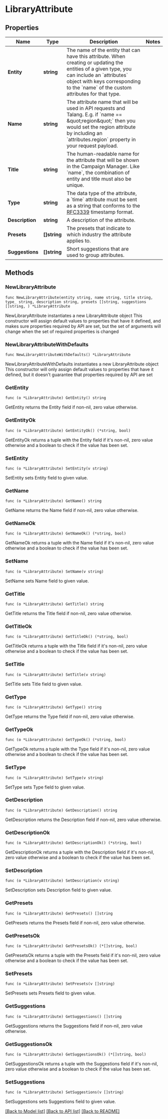 # LibraryAttribute

## Properties

Name | Type | Description | Notes
------------ | ------------- | ------------- | -------------
**Entity** | **string** | The name of the entity that can have this attribute. When creating or updating the entities of a given type, you can include an &#x60;attributes&#x60; object with keys corresponding to the &#x60;name&#x60; of the custom attributes for that type. | 
**Name** | **string** | The attribute name that will be used in API requests and Talang. E.g. if &#x60;name &#x3D;&#x3D; \&quot;region\&quot;&#x60; then you would set the region attribute by including an &#x60;attributes.region&#x60; property in your request payload.  | 
**Title** | **string** | The human-readable name for the attribute that will be shown in the Campaign Manager. Like &#x60;name&#x60;, the combination of entity and title must also be unique. | 
**Type** | **string** | The data type of the attribute, a &#x60;time&#x60; attribute must be sent as a string that conforms to the [RFC3339](https://www.ietf.org/rfc/rfc3339.txt) timestamp format. | 
**Description** | **string** | A description of the attribute. | 
**Presets** | **[]string** | The presets that indicate to which industry the attribute applies to. | 
**Suggestions** | **[]string** | Short suggestions that are used to group attributes. | 

## Methods

### NewLibraryAttribute

`func NewLibraryAttribute(entity string, name string, title string, type_ string, description string, presets []string, suggestions []string, ) *LibraryAttribute`

NewLibraryAttribute instantiates a new LibraryAttribute object
This constructor will assign default values to properties that have it defined,
and makes sure properties required by API are set, but the set of arguments
will change when the set of required properties is changed

### NewLibraryAttributeWithDefaults

`func NewLibraryAttributeWithDefaults() *LibraryAttribute`

NewLibraryAttributeWithDefaults instantiates a new LibraryAttribute object
This constructor will only assign default values to properties that have it defined,
but it doesn't guarantee that properties required by API are set

### GetEntity

`func (o *LibraryAttribute) GetEntity() string`

GetEntity returns the Entity field if non-nil, zero value otherwise.

### GetEntityOk

`func (o *LibraryAttribute) GetEntityOk() (*string, bool)`

GetEntityOk returns a tuple with the Entity field if it's non-nil, zero value otherwise
and a boolean to check if the value has been set.

### SetEntity

`func (o *LibraryAttribute) SetEntity(v string)`

SetEntity sets Entity field to given value.


### GetName

`func (o *LibraryAttribute) GetName() string`

GetName returns the Name field if non-nil, zero value otherwise.

### GetNameOk

`func (o *LibraryAttribute) GetNameOk() (*string, bool)`

GetNameOk returns a tuple with the Name field if it's non-nil, zero value otherwise
and a boolean to check if the value has been set.

### SetName

`func (o *LibraryAttribute) SetName(v string)`

SetName sets Name field to given value.


### GetTitle

`func (o *LibraryAttribute) GetTitle() string`

GetTitle returns the Title field if non-nil, zero value otherwise.

### GetTitleOk

`func (o *LibraryAttribute) GetTitleOk() (*string, bool)`

GetTitleOk returns a tuple with the Title field if it's non-nil, zero value otherwise
and a boolean to check if the value has been set.

### SetTitle

`func (o *LibraryAttribute) SetTitle(v string)`

SetTitle sets Title field to given value.


### GetType

`func (o *LibraryAttribute) GetType() string`

GetType returns the Type field if non-nil, zero value otherwise.

### GetTypeOk

`func (o *LibraryAttribute) GetTypeOk() (*string, bool)`

GetTypeOk returns a tuple with the Type field if it's non-nil, zero value otherwise
and a boolean to check if the value has been set.

### SetType

`func (o *LibraryAttribute) SetType(v string)`

SetType sets Type field to given value.


### GetDescription

`func (o *LibraryAttribute) GetDescription() string`

GetDescription returns the Description field if non-nil, zero value otherwise.

### GetDescriptionOk

`func (o *LibraryAttribute) GetDescriptionOk() (*string, bool)`

GetDescriptionOk returns a tuple with the Description field if it's non-nil, zero value otherwise
and a boolean to check if the value has been set.

### SetDescription

`func (o *LibraryAttribute) SetDescription(v string)`

SetDescription sets Description field to given value.


### GetPresets

`func (o *LibraryAttribute) GetPresets() []string`

GetPresets returns the Presets field if non-nil, zero value otherwise.

### GetPresetsOk

`func (o *LibraryAttribute) GetPresetsOk() (*[]string, bool)`

GetPresetsOk returns a tuple with the Presets field if it's non-nil, zero value otherwise
and a boolean to check if the value has been set.

### SetPresets

`func (o *LibraryAttribute) SetPresets(v []string)`

SetPresets sets Presets field to given value.


### GetSuggestions

`func (o *LibraryAttribute) GetSuggestions() []string`

GetSuggestions returns the Suggestions field if non-nil, zero value otherwise.

### GetSuggestionsOk

`func (o *LibraryAttribute) GetSuggestionsOk() (*[]string, bool)`

GetSuggestionsOk returns a tuple with the Suggestions field if it's non-nil, zero value otherwise
and a boolean to check if the value has been set.

### SetSuggestions

`func (o *LibraryAttribute) SetSuggestions(v []string)`

SetSuggestions sets Suggestions field to given value.



[[Back to Model list]](../README.md#documentation-for-models) [[Back to API list]](../README.md#documentation-for-api-endpoints) [[Back to README]](../README.md)


